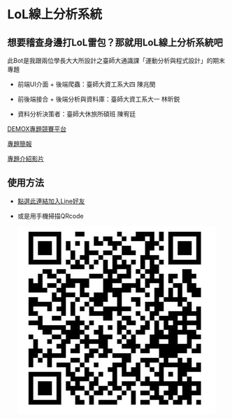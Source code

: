 # LoL線上分析系統

想要稽查身邊打LoL雷包？那就用LoL線上分析系統吧
---------------------------------------------------
此Bot是我跟兩位學長大大所設計之臺師大通識課「運動分析與程式設計」的期末專題

- 前端UI介面 + 後端爬蟲：臺師大資工系大四 陳兆閔

- 前後端接合 + 後端分析與資料庫：臺師大資工系大一 林昕鋭

- 資料分析決策者：臺師大休旅所碩班 陳宥廷

[DEMOX專題競賽平台](https://demox.tw/idea/detail/?id=478)

[專題簡報](https://github.com/rrr20020910/LoL-helper-linebot/blob/main/docs/report.pdf)

[專題介紹影片](https://youtu.be/nbrsOrpQUOs)

## 使用方法
* [點選此連結加入Line好友](https://line.me/R/ti/p/%40631tusar)
* 或是用手機掃描QRcode

  ![QRcode](https://github.com/rrr20020910/LoL-helper-linebot/blob/main/docs/image/qrcode.jpg?raw=true)

